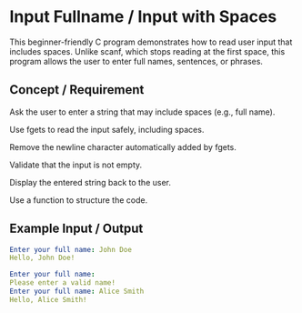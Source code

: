 # Input Fullname / Input with Spaces

This beginner-friendly C program demonstrates how to read user input that includes spaces. Unlike scanf, which stops reading at the first space, this program allows the user to enter full names, sentences, or phrases.

## Concept / Requirement

Ask the user to enter a string that may include spaces (e.g., full name).

Use fgets to read the input safely, including spaces.

Remove the newline character automatically added by fgets.

Validate that the input is not empty.

Display the entered string back to the user.

Use a function to structure the code.

## Example Input / Output

```yml
Enter your full name: John Doe
Hello, John Doe!
```

```yml
Enter your full name:
Please enter a valid name!
Enter your full name: Alice Smith
Hello, Alice Smith!
```
